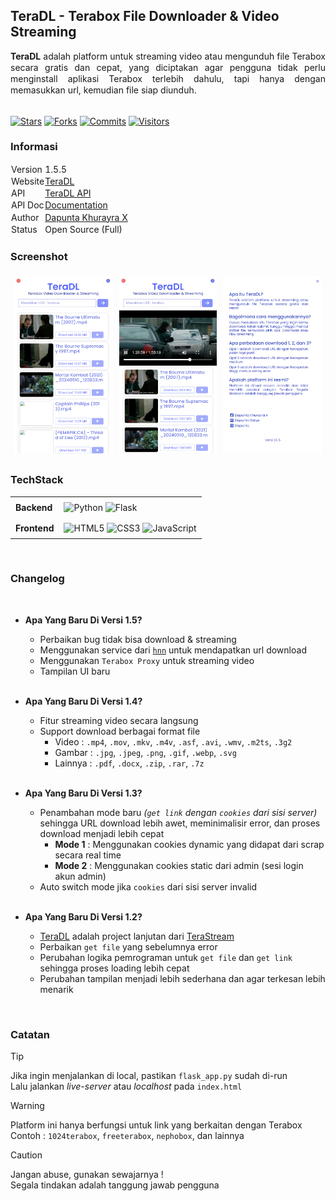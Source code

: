 ## TeraDL - Terabox File Downloader & Video Streaming

<div style="text-align:justify; line-height:1.3;"><b>TeraDL</b> adalah platform untuk streaming video atau mengunduh file Terabox secara gratis dan cepat, yang diciptakan agar pengguna tidak perlu menginstall aplikasi Terabox terlebih dahulu, tapi hanya dengan memasukkan url, kemudian file siap diunduh.</div>

<br>

<p align="left" style="max-height: 100%;">
    <a href="https://github.com/Dapunta/TeraDL/stargazers"><img src="https://img.shields.io/github/stars/Dapunta/TeraDL?style=for-the-badge&color=ff0000" alt="Stars" style="max-height: 100%;"></a>
    <a href="https://github.com/Dapunta/TeraDL/network/members"><img src="https://img.shields.io/github/forks/Dapunta/TeraDL?style=for-the-badge&color=9f9f00" alt="Forks" style="max-height: 100%;"></a>
    <a href="https://github.com/Dapunta/TeraDL/commits"><img src="https://img.shields.io/github/commit-activity/t/Dapunta/TeraDL?style=for-the-badge&color=008800" alt="Commits" style="max-height: 100%;"></a>
    <a href="https://github.com/Dapunta/TeraDL"><img src="https://api.visitorbadge.io/api/visitors?path=https%3A%2F%2Fgithub.com%2FDapunta%2FTeraDL&label=visitors&countColor=%230055ff" alt="Visitors" style="max-height: 100%;"></a>
</p>

### Informasi

<table style="border-collapse: collapse;">
    <tr>
        <td style="border: 1px solid transparent; line-height:1.3; padding: 0px;">Version</td>
        <td style="border: 1px solid transparent; line-height:1.3; padding: 0px;">1.5.5</td>
    </tr>
    <tr>
        <td style="border: 1px solid transparent; line-height:1.3; padding: 0px;">Website</td>
        <td style="border: 1px solid transparent; line-height:1.3; padding: 0px;"><a href="https://teradl.dapuntaratya.com">TeraDL</a></td>
    </tr>
    <tr>
        <td style="border: 1px solid transparent; line-height:1.3; padding: 0px;">API</td>
        <td style="border: 1px solid transparent; line-height:1.3; padding: 0px;"><a href="https://teradl-api.dapuntaratya.com">TeraDL API</a></td>
    </tr>
    <tr>
        <td style="border: 1px solid transparent; line-height:1.3; padding: 0px;">API Doc</td>
        <td style="border: 1px solid transparent; line-height:1.3; padding: 0px;"><a href="https://github.com/Dapunta/TeraDL/tree/main/api">Documentation</a></td>
    </tr>
    <tr>
        <td style="border: 1px solid transparent; line-height:1.3; padding: 0px;">Author</td>
        <td style="border: 1px solid transparent; line-height:1.3; padding: 0px;"><a href="https://www.facebook.com/Dapunta.Khurayra.X">Dapunta Khurayra X</a></td>
    </tr>
    <tr>
        <td style="border: 1px solid transparent; line-height:1.3; padding: 0px;">Status</td>
        <td style="border: 1px solid transparent; line-height:1.3; padding: 0px;">Open Source (Full)</td>
    </tr>
</table>

### Screenshot

<table style="border-collapse: collapse; width: 100%; max-width: 800px; table-layout: fixed;">
    <tr>
        <td style="border: 1px solid transparent; padding: 5px; text-align: center;">
            <img src="assets/screenshot1.png" alt="Image" style="width: 100%; height: auto;">
        </td>
        <td style="border: 1px solid transparent; padding: 5px; text-align: center;">
            <img src="assets/screenshot2.png" alt="Image" style="width: 100%; height: auto;">
        </td>
        <td style="border: 1px solid transparent; padding: 5px; text-align: center;">
            <img src="assets/screenshot3.png" alt="Image" style="width: 100%; height: auto;">
        </td>
    </tr>
</table>

### TechStack

<table style="border-collapse: collapse; width: 100%;">
    <tr>
        <td style="text-align: left; vertical-align: middle; padding: 8px;">
            <strong>Backend</strong>
        </td>
        <td style="vertical-align: middle; padding: 8px;">
            <img src="https://img.shields.io/badge/Python-3776AB?style=for-the-badge&logo=python&logoColor=white" alt="Python">
            <img src="https://img.shields.io/badge/Flask-000000?style=for-the-badge&logo=flask&logoColor=white" alt="Flask">
        </td>
    </tr>
    <tr>
        <td style="text-align: left; vertical-align: middle; padding: 8px;">
            <strong>Frontend</strong>
        </td>
        <td style="vertical-align: middle; padding: 8px;">
            <img src="https://img.shields.io/badge/HTML5-E34F26?style=for-the-badge&logo=html5&logoColor=white" alt="HTML5">
            <img src="https://img.shields.io/badge/CSS3-1572B6?style=for-the-badge&logo=css3&logoColor=white" alt="CSS3">
            <img src="https://img.shields.io/badge/JavaScript-F7DF1E?style=for-the-badge&logo=javascript&logoColor=black" alt="JavaScript">
        </td>
    </tr>
</table>

<br>

### Changelog

<br>

- **Apa Yang Baru Di Versi 1.5?**
    - Perbaikan bug tidak bisa download & streaming
    - Menggunakan service dari [`hnn`](https://terabox.hnn.workers.dev/) untuk mendapatkan url download
    - Menggunakan `Terabox Proxy` untuk streaming video
    - Tampilan UI baru

    <br>

- **Apa Yang Baru Di Versi 1.4?**
    - Fitur streaming video secara langsung
    - Support download berbagai format file
        - Video : `.mp4`, `.mov`, `.mkv`, `.m4v`, `.asf`, `.avi`, `.wmv`, `.m2ts`, `.3g2`
        - Gambar : `.jpg`, `.jpeg`, `.png`, `.gif`, `.webp`, `.svg`
        - Lainnya : `.pdf`, `.docx`, `.zip`, `.rar`, `.7z`

    <br>

- **Apa Yang Baru Di Versi 1.3?**
    - Penambahan mode baru *(`get link` dengan `cookies` dari sisi server)* sehingga URL download lebih awet, meminimalisir error, dan proses download menjadi lebih cepat
        - **Mode 1** : Menggunakan cookies dynamic yang didapat dari scrap secara real time
        - **Mode 2** : Menggunakan cookies static dari admin (sesi login akun admin)
    - Auto switch mode jika `cookies` dari sisi server invalid

    <br>

- **Apa Yang Baru Di Versi 1.2?**

    - [TeraDL](https://teradl.dapuntaratya.com/) adalah project lanjutan dari [TeraStream](https://terastream.dapuntaratya.com/)
    - Perbaikan `get file` yang sebelumnya error
    - Perubahan logika pemrograman untuk `get file` dan `get link` sehingga proses loading lebih cepat
    - Perubahan tampilan menjadi lebih sederhana dan agar terkesan lebih menarik

<br>

### Catatan

> [!TIP]  
> Jika ingin menjalankan di local, pastikan `flask_app.py` sudah di-run  
> Lalu jalankan *live-server* atau *localhost* pada `index.html`

> [!WARNING]  
> Platform ini hanya berfungsi untuk link yang berkaitan dengan Terabox  
> Contoh : `1024terabox`, `freeterabox`, `nephobox`, dan lainnya

> [!CAUTION]  
> Jangan abuse, gunakan sewajarnya !  
> Segala tindakan adalah tanggung jawab pengguna  